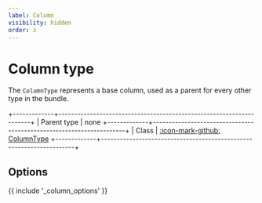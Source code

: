 ```yaml
---
label: Column
visibility: hidden
order: z
---
```


# Column type

The `ColumnType` represents a base column, used as a parent for every other type in the bundle.

+-------------+---------------------------------------------------------------------+
| Parent type | none
+-------------+---------------------------------------------------------------------+
| Class       | [:icon-mark-github: ColumnType](https://github.com/Kreyu/data-table-bundle/blob/main/src/Column/Type/ColumnType.php)
+-------------+---------------------------------------------------------------------+

## Options

{{ include '_column_options' }}
